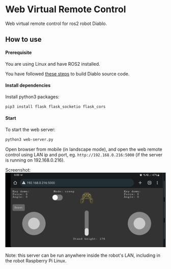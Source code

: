 # Web Virtual Remote Control

Web virtual remote control for ros2 robot Diablo.

## How to use

#### Prerequisite

You are using Linux and have ROS2 installed.

You have followed [these steps](https://github.com/DDTRobot/diablo_ros2) to build Diablo source code.

#### Install dependencies

Install python3 packages:

```bash
pip3 install flask flask_socketio flask_cors
```

#### Start

To start the web server:

```bash
python3 web-server.py
```

Open browser from mobile (in landscape mode), and open the web remote control using LAN ip and port, eg. `http://192.168.0.216:5000` (if the server is running on 192.168.0.216).

Screenshot:
![web virtual remote control](https://github.com/DataOceanNemo/web-remote-control/blob/main/static/screenshot.jpg?raw=true)

Note: this server can be run anywhere inside the robot's LAN, including in the robot Raspberry Pi Linux.
